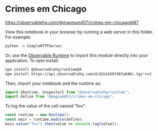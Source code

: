 # Crimes em Chicago

https://observablehq.com/@magnum457/crimes-em-chicago@87

View this notebook in your browser by running a web server in this folder. For
example:

~~~sh
python -m SimpleHTTPServer
~~~

Or, use the [Observable Runtime](https://github.com/observablehq/runtime) to
import this module directly into your application. To npm install:

~~~sh
npm install @observablehq/runtime@4
npm install https://api.observablehq.com/d/d2e1b507d6fa846c.tgz?v=3
~~~

Then, import your notebook and the runtime as:

~~~js
import {Runtime, Inspector} from "@observablehq/runtime";
import define from "@magnum457/crimes-em-chicago";
~~~

To log the value of the cell named “foo”:

~~~js
const runtime = new Runtime();
const main = runtime.module(define);
main.value("foo").then(value => console.log(value));
~~~

